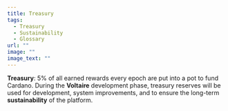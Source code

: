```yaml
---
title: Treasury
tags:
  - Treasury
  - Sustainability
  - Glossary
url: ""
image: ""
image_text: ""
---
```


**Treasury**: 5% of all earned rewards every epoch are put into a pot to fund Cardano. During the **Voltaire** development phase, treasury reserves will be used for development, system improvements, and to ensure the long-term **sustainability** of the platform.
